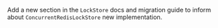 Add a new section in the `LockStore` docs and migration guide to inform about `ConcurrentRedisLockStore` new implementation.
